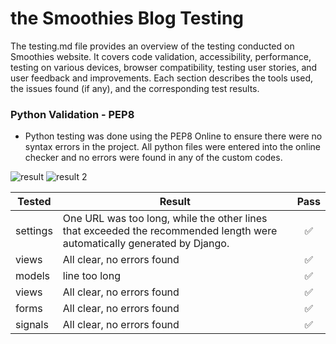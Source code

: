 # the Smoothies Blog Testing
The testing.md file provides an overview of the testing conducted on Smoothies website. It covers code validation, accessibility, performance, testing on various devices, browser compatibility, testing user stories, and user feedback and improvements. Each section describes the tools used, the issues found (if any), and the corresponding test results.
 

### Python Validation - PEP8

* Python testing was done using the PEP8 Online to ensure there were no syntax errors in the project. All python files
were entered into the online checker and no errors were found in any of the custom codes.

![result](https://github.com/soukasamadi/Smoothies-blog/assets/131408125/857a8e2c-a08a-4761-9a6a-2a9dae48180e)
![result 2](https://github.com/soukasamadi/Smoothies-blog/assets/131408125/7cb7fe93-5e27-4323-b96a-310ac9579ef8)


| **Tested** | **Result** | **Pass** |
--- | --- | :---:
| settings | One URL was too long, while the other lines that exceeded the recommended length were automatically generated by Django. | :white_check_mark:
| views | All clear, no errors found | :white_check_mark:
|models |line too long  | :white_check_mark:
|views | All clear, no errors found | :white_check_mark:
|forms | All clear, no errors found | :white_check_mark:
|signals | All clear, no errors found | :white_check_mark:
